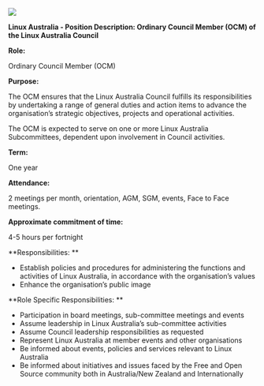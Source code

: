 ![](Pictures/10000201000003BC000001CEEA5FFC6CEC27A34D.png)

<span id="anchor"></span>**Linux Australia - Position Description:
Ordinary Council Member (OCM) of the Linux Australia Council**

<span id="anchor-1"></span>**Role:**

Ordinary Council Member (OCM)

<span id="anchor-2"></span>**Purpose:**

The OCM ensures that the Linux Australia Council fulfills its
responsibilities by undertaking a range of general duties and action
items to advance the organisation’s strategic objectives, projects and
operational activities. 

The OCM is expected to serve on one or more Linux Australia
Subcommittees, dependent upon involvement in Council activities. 

<span id="anchor-3"></span>**Term:**

One year

<span id="anchor-4"></span>**Attendance:**

2 meetings per month, orientation, AGM, SGM, events, Face to Face
meetings.

<span id="anchor-5"></span>**Approximate commitment of time:**

4-5 hours per fortnight

**Responsibilities: **

  - Establish policies and procedures for administering the functions
    and activities of Linux Australia, in accordance with the
    organisation’s values
  - Enhance the organisation’s public image

**Role Specific Responsibilities: **

  - Participation in board meetings, sub-committee meetings and events
  - Assume leadership in Linux Australia’s sub-committee activities
  - Assume Council leadership responsibilities as requested
  - Represent Linux Australia at member events and other organisations
  - Be informed about events, policies and services relevant to Linux
    Australia
  - Be informed about initiatives and issues faced by the Free and Open
    Source community both in Australia/New Zealand and Internationally
